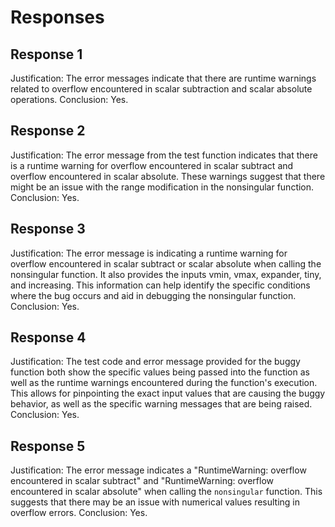 # Responses
## Response 1
Justification: The error messages indicate that there are runtime warnings related to overflow encountered in scalar subtraction and scalar absolute operations.
Conclusion: Yes.

## Response 2
Justification: The error message from the test function indicates that there is a runtime warning for overflow encountered in scalar subtract and overflow encountered in scalar absolute. These warnings suggest that there might be an issue with the range modification in the nonsingular function.
Conclusion: Yes.

## Response 3
Justification: The error message is indicating a runtime warning for overflow encountered in scalar subtract or scalar absolute when calling the nonsingular function. It also provides the inputs vmin, vmax, expander, tiny, and increasing. This information can help identify the specific conditions where the bug occurs and aid in debugging the nonsingular function.
Conclusion: Yes.

## Response 4
Justification: The test code and error message provided for the buggy function both show the specific values being passed into the function as well as the runtime warnings encountered during the function's execution. This allows for pinpointing the exact input values that are causing the buggy behavior, as well as the specific warning messages that are being raised.
Conclusion: Yes.

## Response 5
Justification: The error message indicates a "RuntimeWarning: overflow encountered in scalar subtract" and "RuntimeWarning: overflow encountered in scalar absolute" when calling the `nonsingular` function. This suggests that there may be an issue with numerical values resulting in overflow errors.
Conclusion: Yes.

